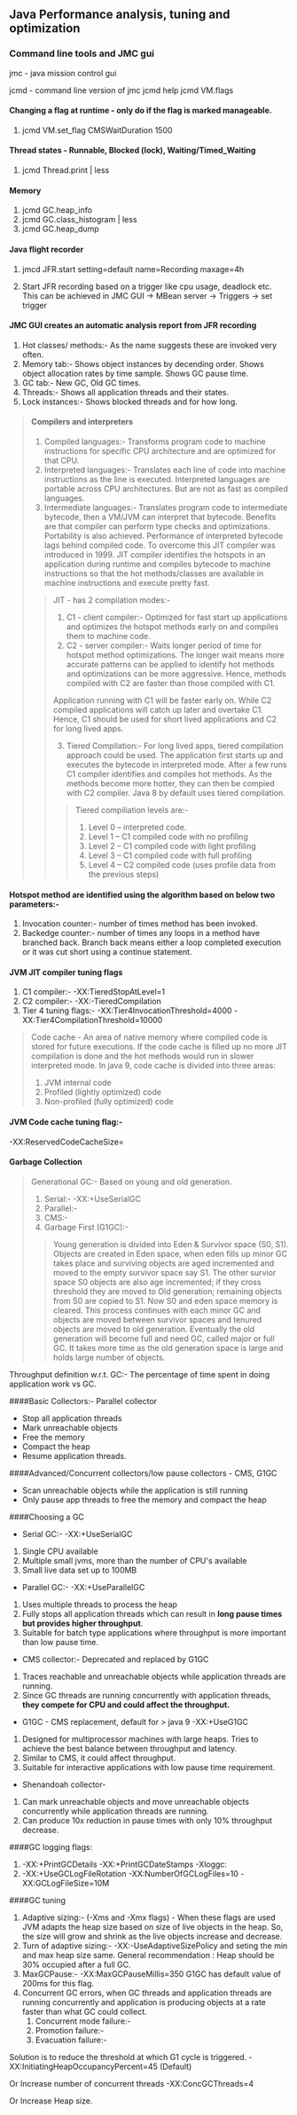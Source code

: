 ## Java Performance analysis, tuning and optimization

### Command line tools and JMC gui 
jmc - java mission control gui

jcmd - command line version of jmc
jcmd <pid> help
jcmd <pid> VM.flags

#### Changing a flag at runtime - only do if the flag is marked manageable.
1. jcmd <pid> VM.set_flag CMSWaitDuration 1500

#### Thread states - Runnable, Blocked (lock), Waiting/Timed_Waiting
1. jcmd <pid> Thread.print | less

#### Memory
1. jcmd <pid> GC.heap_info
2. jcmd <pid> GC.class_histogram | less
3. jcmd <pid> GC.heap_dump 

#### Java flight recorder
1. jmcd <pid> JFR.start setting=default name=Recording maxage=4h

2. Start JFR recording based on a trigger like cpu usage, deadlock etc.
This can be achieved in JMC GUI -> MBean server -> Triggers -> set trigger

#### JMC GUI creates an automatic analysis report from JFR recording
1. Hot classes/ methods:- As the name suggests these are invoked very often.
2. Memory tab:- Shows object instances by decending order. Shows object allocation rates by time sample. Shows GC pause time.
3. GC tab:- New GC, Old GC times.
4. Threads:- Shows all application threads and their states.
5. Lock instances:- Shows blocked threads and for how long.

>#### Compilers and interpreters
>1. Compiled languages:- Transforms program code to machine instructions for specific CPU architecture and are optimized for that CPU.
>2. Interpreted languages:- Translates each line of code into machine instructions as the line is executed. Interpreted languages are portable across CPU architectures. But are not as fast as compiled languages.
>3. Intermediate languages:- Translates program code to intermediate bytecode, then a VM/JVM can interpret that bytecode. Benefits are that compiler can perform type checks and optimizations. Portability is also achieved. Performance of interpreted bytecode lags behind compiled code.
>To overcome this JIT compiler was introduced in 1999. JIT compiler identifies the hotspots in an application during runtime and compiles bytecode to machine instructions so that the hot methods/classes are available in machine instructions and execute pretty fast. 
>
>>JIT - has 2 compilation modes:-
>>1. C1 - client compiler:- Optimized for fast start up applications and optimizes the hotspot methods early on and compiles them to machine code.
>>2. C2 - server compiler:- Waits longer period of time for hotspot method optimizations. The longer wait means more accurate patterns can be applied to identify hot methods and optimizations can be more aggressive. Hence, methods compiled with C2 are faster than those compiled with C1.
>>
>>Application running with C1 will be faster early on. While C2 compiled applications will catch up later and overtake C1. Hence, C1 should be used for short lived applications and C2 for long lived apps.
>>
>>3. Tiered Compilation:- For long lived apps, tiered compilation approach could be used. The application first starts up and executes the bytecode in interpreted mode. After a few runs C1 compiler identifies and compiles hot methods. As the methods become more hotter, they can then be compied with C2 compiler. Java 8 by default uses tiered compilation.
>>>
>>>Tiered compiliation levels are:-
>>>1. Level 0 – interpreted code.
>>>2. Level 1 – C1 compiled code with no profiling
>>>3. Level 2 – C1 compiled code with light profiling
>>>4. Level 3 – C1 compiled code with full profiling
>>>5. Level 4 – C2 compiled code (uses profile data from the previous steps)

#### Hotspot method are identified using the algorithm based on below two parameters:-
1. Invocation counter:- number of times method has been invoked.
2. Backedge counter:- number of times any loops in a method have branched back. Branch back means either a loop completed execution or it was cut short using a continue statement.

#### JVM JIT compiler tuning flags
1. C1 compiler:- -XX:TieredStopAtLevel=1
2. C2 compiler:- -XX:-TieredCompilation
3. Tier 4 tuning flags:- -XX:Tier4InvocationThreshold=4000 -XX:Tier4CompilationThreshold=10000

>Code cache - An area of native memory where compiled code is stored for future executions. If the code cache is filled up no more JIT compilation is done and the hot methods would run in slower interpreted mode.
> In java 9, code cache is divided into three areas:
>1. JVM internal code
>2. Profiled (lightly optimized) code
>3. Non-profiled (fully optimized) code

#### JVM Code cache tuning flag:- 
-XX:ReservedCodeCacheSize=<N>

#### Garbage Collection
>Generational GC:- Based on young and old generation.
>1. Serial:- -XX:+UseSerialGC
>2. Parallel:- 
>3. CMS:-
>4. Garbage First (G1GC):-
>> Young generation is divided into Eden & Survivor space (S0, S1). Objects are created in Eden space, when eden fills up minor GC takes place and surviving objects are aged incremented and moved to the empty survivor space say S1. The other survior space S0 objects are also age incremented; if they cross threshold they are moved to Old generation; remaining objects from S0 are copied to S1. Now S0 and eden space memory is cleared. This process continues with each minor GC and objects are moved between survivor spaces and tenured objects are moved to old generation. Eventually the old generation will become full and need GC, called major or full GC. It takes more time as the old generation space is large and holds large number of objects.

Throughput definition w.r.t. GC:- The percentage of time spent in doing application work vs GC.

####Basic Collectors:- Parallel collector
* Stop all application threads
* Mark unreachable objects
* Free the memory
* Compact the heap
* Resume application threads.

####Advanced/Concurrent collectors/low pause collectors - CMS, G1GC
* Scan unreachable objects while the application is still running
* Only pause app threads to free the memory and compact the heap

####Choosing a GC
* Serial GC:- -XX:+UseSerialGC
1. Single CPU available
2. Multiple small jvms, more than the number of CPU's available
3. Small live data set up to 100MB

* Parallel GC:- -XX:+UseParallelGC
1. Uses multiple threads to process the heap
2. Fully stops all application threads which can result in **long pause times but provides higher throughput**.
3. Suitable for batch type applications where throughput is more important than low pause time.

* CMS collector:- Deprecated and replaced by G1GC
1. Traces reachable and unreachable objects while application threads are running.
2. Since GC threads are running concurrently with application threads, **they compete for CPU and could affect the throughput.**

* G1GC - CMS replacement, default for > java 9 -XX:+UseG1GC
1. Designed for multiprocessor machines with large heaps. Tries to achieve the best balance between throughput and latency.
2. Similar to CMS, it could affect throughput.
3. Suitable for interactive applications with low pause time requirement.

* Shenandoah collector-
1. Can mark unreachable objects and move unreachable objects concurrently while application threads are running.
2. Can produce 10x reduction in pause times with only 10% throughput decrease.

####GC logging flags:
1. -XX:+PrintGCDetails -XX:+PrintGCDateStamps -Xloggc:<file path>
2. -XX:+UseGCLogFileRotation -XX:NumberOfGCLogFiles=10 -XX:GCLogFileSize=10M

####GC tuning
1. Adaptive sizing:- (-Xms and -Xmx flags) - When these flags are used JVM adapts the heap size based on size of live objects in the heap. So, the size will grow and shrink as the live objects increase and decrease.
2. Turn of adaptive sizing:- -XX:-UseAdaptiveSizePolicy and seting the min and max heap size same.
General recommendation : Heap should be 30% occupied after a full GC.
3. MaxGCPause:- -XX:MaxGCPauseMillis=350
G1GC has default value of 200ms for this flag.
4. Concurrent GC errors, when GC threads and application threads are running concurrently and application is producing objects at a rate faster than what GC could collect.
	1. Concurrent mode failure:-
	2. Promotion failure:-
	3. Evacuation failure:-

Solution is to reduce the threshold at which G1 cycle is triggered. 
-XX:InitiatingHeapOccupancyPercent=45 (Default)

Or Increase number of concurrent threads
-XX:ConcGCThreads=4

Or Increase Heap size.

